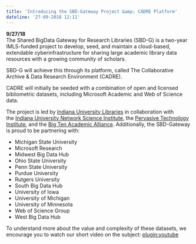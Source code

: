 ```yaml
---
title: 'Introducing the SBD-Gateway Project &amp; CADRE Platform'
dateline: '27-09-2018 12:11'
---
```


**9/27/18**  
The Shared BigData Gateway for Research Libraries (SBD-G) is a two-year IMLS-funded project to develop, seed, and maintain a cloud-based, extendable cyberinfrastructure for sharing large academic library data resources with a growing community of scholars.

SBD-G will achieve this through its platform, called The Collaborative Archive & Data Research Environment (CADRE).

CADRE will initially be seeded with a combination of open and licensed bibliometric datasets, including Microsoft Academic and Web of Science data.

The project is led by [Indiana University Libraries](https://libraries.indiana.edu/) in collaboration with the [Indiana University Network Science Institute](https://iuni.iu.edu/), the [Pervasive Technology Institute](https://pti.iu.edu/centers/rt/index.html), and the [Big Ten Academic Alliance](https://www.btaa.org/). Additionally, the SBD-Gateway is proud to be partnering with:

* Michigan State University
* Microsoft Research
* Midwest Big Data Hub
* Ohio State University
* Penn State University
* Purdue University
* Rutgers University
* South Big Data Hub
* University of Iowa
* University of Michigan
* University of Minnesota
* Web of Science Group
* West Big Data Hub

To understand more about the value and complexity of these datasets, we encourage you to watch our short video on the subject:
[plugin:youtube](https://youtu.be/33ev6Rzhd0A)